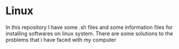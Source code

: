 # Linux
In this repository I have some .sh files and some information files for installing softwares on linux system.
There are some solutions to the problems that i have faced with my computer
